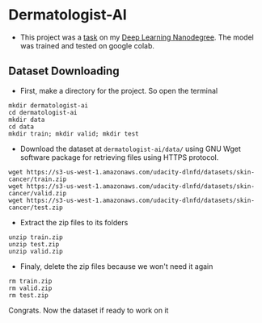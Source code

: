 # Dermatologist-AI
- This project was a [task](https://github.com/udacity/dermatologist-ai) on  my [Deep Learning Nanodegree](https://www.udacity.com/course/deep-learning-nanodegree--nd101). The model was trained and tested  on google colab.
## Dataset Downloading
- First, make a directory for the project. So open the terminal
```shell
mkdir dermatologist-ai
cd dermatologist-ai
mkdir data 
cd data
mkdir train; mkdir valid; mkdir test
```
- Download the dataset at `dermatologist-ai/data/` using GNU Wget software package for retrieving files using HTTPS protocol.
```shell
wget https://s3-us-west-1.amazonaws.com/udacity-dlnfd/datasets/skin-cancer/train.zip
wget https://s3-us-west-1.amazonaws.com/udacity-dlnfd/datasets/skin-cancer/valid.zip
wget https://s3-us-west-1.amazonaws.com/udacity-dlnfd/datasets/skin-cancer/test.zip
```
- Extract the zip files to its folders
```shell
unzip train.zip
unzip test.zip
unzip valid.zip
```
- Finaly, delete the zip files because we won't need it again
```shell
rm train.zip
rm valid.zip
rm test.zip
```
Congrats. Now the dataset if ready to work on it
